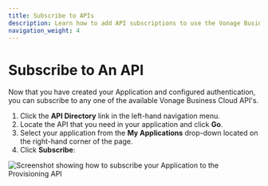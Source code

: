 ```yaml
---
title: Subscribe to APIs
description: Learn how to add API subscriptions to use the Vonage Business Communications APIs
navigation_weight: 4
---
```


# Subscribe to An API

Now that you have created your Application and configured authentication, you can subscribe to any one of the available Vonage Business Cloud API's.

1. Click the **API Directory** link in the left-hand navigation menu.
2. Locate the API that you need in your application and click **Go**.
3. Select your application from the **My Applications** drop-down located on the right-hand corner of the page. 
4. Click **Subscribe**:

![Screenshot showing how to subscribe your Application to the Provisioning API](/assets/images/vbc/subscribe-api.png)
